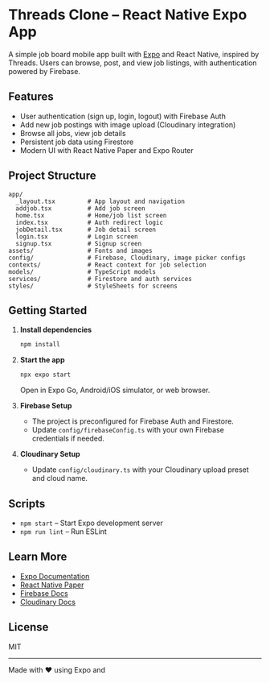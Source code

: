 # Threads Clone – React Native Expo App

A simple job board mobile app built with [Expo](https://expo.dev) and React Native, inspired by Threads. Users can browse, post, and view job listings, with authentication powered by Firebase.

## Features

- User authentication (sign up, login, logout) with Firebase Auth
- Add new job postings with image upload (Cloudinary integration)
- Browse all jobs, view job details
- Persistent job data using Firestore
- Modern UI with React Native Paper and Expo Router

## Project Structure

```
app/
  _layout.tsx         # App layout and navigation
  addjob.tsx          # Add job screen
  home.tsx            # Home/job list screen
  index.tsx           # Auth redirect logic
  jobDetail.tsx       # Job detail screen
  login.tsx           # Login screen
  signup.tsx          # Signup screen
assets/               # Fonts and images
config/               # Firebase, Cloudinary, image picker configs
contexts/             # React context for job selection
models/               # TypeScript models
services/             # Firestore and auth services
styles/               # StyleSheets for screens
```

## Getting Started

1. **Install dependencies**

   ```bash
   npm install
   ```

2. **Start the app**

   ```bash
   npx expo start
   ```

   Open in Expo Go, Android/iOS simulator, or web browser.

3. **Firebase Setup**

   - The project is preconfigured for Firebase Auth and Firestore.
   - Update `config/firebaseConfig.ts` with your own Firebase credentials if needed.

4. **Cloudinary Setup**

   - Update `config/cloudinary.ts` with your Cloudinary upload preset and cloud name.

## Scripts

- `npm start` – Start Expo development server
- `npm run lint` – Run ESLint

## Learn More

- [Expo Documentation](https://docs.expo.dev/)
- [React Native Paper](https://callstack.github.io/react-native-paper/)
- [Firebase Docs](https://firebase.google.com/docs/)
- [Cloudinary Docs](https://cloudinary.com/documentation)

## License

MIT

---

Made with ❤️ using Expo and

